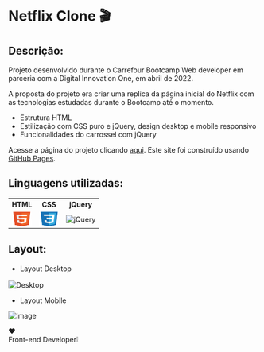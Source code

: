 # Netflix Clone 🎬

<h2> Descrição: </h2>

Projeto desenvolvido durante o Carrefour Bootcamp Web developer em parceria com a Digital Innovation One, em abril de 2022.

A proposta do projeto era criar uma replica da página inicial do Netflix com as tecnologias estudadas durante o Bootcamp até o momento.

- Estrutura HTML
- Estilização com CSS puro e jQuery, design desktop e mobile responsivo
- Funcionalidades do carrossel com jQuery

Acesse a página do projeto clicando [aqui](https://julianasinnott.github.io/netflix-clone/). Este site foi construído usando [GitHub Pages](https://pages.github.com/).

<h2> Linguagens utilizadas: </h2>

<table>
<tr>
  <th> HTML </th>
  <th> CSS </th>
  <th> jQuery</th>
</tr>
<tr>
  <td><img align="center" alt="HTML" height="30" width="40" src="https://raw.githubusercontent.com/devicons/devicon/master/icons/html5/html5-original.svg"></td>
  <td><img align="center" alt="CSS" height="30" width="40" src="https://raw.githubusercontent.com/devicons/devicon/master/icons/css3/css3-original.svg"></td>
  <td><img align="center" alt="jQuery" height="32" width="33" src="https://user-images.githubusercontent.com/100887684/164298405-4e76480d-b68c-4912-84f7-602f73f06945.jpg"></td>
</tr>
</table>

<h2> Layout: </h2>

- Layout Desktop

<img align="center" alt="Desktop" src="https://user-images.githubusercontent.com/100887684/164150438-1c9c8574-6238-4a04-96f1-78eccc3daf73.png">

- Layout Mobile

![image](https://user-images.githubusercontent.com/100887684/164297527-a4f077e8-0009-4ee1-840a-28f1a3860034.png)


❤ <br>
Front-end Developer❕
